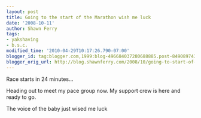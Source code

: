 ```yaml
---
layout: post
title: Going to the start of the Marathon wish me luck
date: '2008-10-11'
author: Shawn Ferry
tags:
- yakshaving
- b.s.c.
modified_time: '2010-04-29T10:17:26.790-07:00'
blogger_id: tag:blogger.com,1999:blog-496684037280688885.post-8490897433072388480
blogger_orig_url: http://blog.shawnferry.com/2008/10/going-to-start-of-marathon-wish-me-luck.html
---
```


Race starts in 24 minutes...

Heading out to meet my pace group now. My support crew is here and ready to
go.

The voice of the baby just wised me luck

